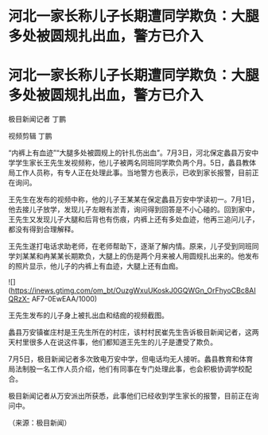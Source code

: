 # 河北一家长称儿子长期遭同学欺负：大腿多处被圆规扎出血，警方已介入

# 河北一家长称儿子长期遭同学欺负：大腿多处被圆规扎出血，警方已介入

极目新闻记者 丁鹏

视频剪辑 丁鹏

“内裤上有血迹”“大腿多处被圆规上的针扎伤出血”。7月3日，河北保定蠡县万安中学学生家长王先生发视频称，他儿子被两名同班同学欺负两个月。5日，蠡县教体局工作人员称，有专人正在处理此事。当地警方也表示，已收到家长报警，目前正在询问。

王先生在发布的视频中称，他的儿子王某某在保定蠡县万安中学读初一。7月1日，他去接儿子放学，发现儿子左眼有淤青，询问得到回答是不小心碰的。回到家中，王先生又发现儿子大腿和后背也有伤痕，内裤上还有多处血迹，他再三追问儿子，都没有得到合理解释。

王先生遂打电话求助老师，在老师帮助下，逐渐了解内情。原来，儿子受到同班同学刘某某和冉某某长期欺负，大腿上的伤是两个月来被人用圆规扎出来的。他发布的照片显示，他儿子的内裤上有血迹，大腿上还有血痂。

![](https://inews.gtimg.com/om_bt/OuzgWxuUKoskJ0GQWGn_OrFhyoCBc8AIQRzX-
AF7-0EwEAA/1000)

王先生发布的儿子身上被扎出血和结痂的视频截图。

蠡县万安镇崔庄村是王先生所在的村庄，该村村民崔先生告诉极目新闻记者，这两天村里很多人在说这件事，他们都知道王先生的儿子是遭受了欺负。

7月5日，极目新闻记者多次致电万安中学，但电话均无人接听。蠡县教育和体育局法制股一名工作人员介绍，他们有同事在专门处理此事，也会积极协调学校配合。

极目新闻记者从万安派出所获悉，此事他们已经收到学生家长的报警，目前正在询问中。

（来源：极目新闻）

